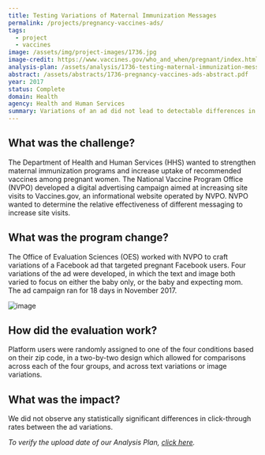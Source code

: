 ```yaml
---
title: Testing Variations of Maternal Immunization Messages
permalink: /projects/pregnancy-vaccines-ads/
tags:
  - project
  - vaccines
image: /assets/img/project-images/1736.jpg
image-credit: https://www.vaccines.gov/who_and_when/pregnant/index.html
analysis-plan: /assets/analysis/1736-testing-maternal-immunization-messages-analysis-plan.pdf
abstract: /assets/abstracts/1736-pregnancy-vaccines-ads-abstract.pdf
year: 2017
status: Complete
domain: Health
agency: Health and Human Services
summary: Variations of an ad did not lead to detectable differences in site visits. 
---
```

## What was the challenge?

The Department of Health and Human Services (HHS) wanted to strengthen maternal immunization programs and increase uptake of recommended vaccines among pregnant women. The National Vaccine Program Office (NVPO) developed a digital advertising campaign aimed at increasing site visits to Vaccines.gov, an informational website operated by NVPO. NVPO wanted to determine the relative effectiveness of different messaging to increase site visits.

## What was the program change?

The Office of Evaluation Sciences (OES) worked with NVPO to craft variations of a Facebook ad that targeted pregnant Facebook users. Four variations of the ad were developed, in which the text and image both varied to focus on either the baby only, or the baby and expecting mom. The ad campaign ran for 18 days in November 2017.

![image]({{site.baseurl}}/assets/img/project-images/1736-image.png)

## How did the evaluation work?

Platform users were randomly assigned to one of the four conditions based on their zip code, in a two-by-two design which allowed for comparisons across each of the four groups, and across text variations or image variations.

## What was the impact?

We did not observe any statistically significant differences in click-through rates between the ad variations.

<i>To verify the upload date of our Analysis Plan, <a href="https://github.com/gsa-oes/office-of-evaluation-sciences/commits/master/assets/analysis/1736-pregnancy-vaccines-ads-analysis.pdf">click here</a>.</i>

